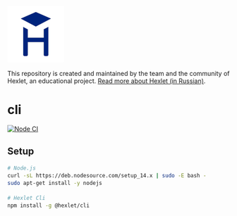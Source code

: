 ##
[![Hexlet Ltd. logo](https://raw.githubusercontent.com/Hexlet/hexletguides.github.io/master/images/hexlet_logo128.png)](https://ru.hexlet.io/pages/about?utm_source=github&utm_medium=link&utm_campaign=cli)

This repository is created and maintained by the team and the community of Hexlet, an educational project. [Read more about Hexlet (in Russian)](https://ru.hexlet.io/pages/about?utm_source=github&utm_medium=link&utm_campaign=cli).
##

# cli

[![Node CI](https://github.com/hexlet/cli/workflows/Node%20CI/badge.svg)](https://github.com/hexlet/cli/actions)

## Setup

```sh
# Node.js
curl -sL https://deb.nodesource.com/setup_14.x | sudo -E bash -
sudo apt-get install -y nodejs

# Hexlet Cli
npm install -g @hexlet/cli
```
